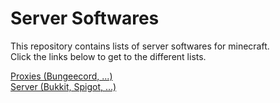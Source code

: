 # Server Softwares
This repository contains lists of server softwares for minecraft.
</br>
Click the links below to get to the different lists.

<a href="PROXIES.md">Proxies (Bungeecord, ...)</a>
</br>
<a href="SERVERS.md">Server (Bukkit, Spigot, ...)</a>
